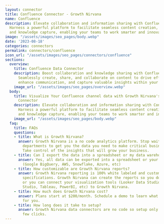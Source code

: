```yaml
---
layout: connector
title: Confluence Connector - Growth Nirvana
name: Confluence
description: Elevate collaboration and information sharing with Confluence integration.
  Harness a powerful platform to facilitate seamless content creation, collaboration,
  and knowledge capture, enabling your teams to work smarter and innovate together.
image: "/assets/images/seo_pages/body.webp"
date: '2023-08-18'
categories: connectors
permalink: connectors/confluence
icon_url: "/assets/images/seo_pages/connectors/confluence"
sections:
  overview:
    title: Confluence Data Connector
    description: Boost collaboration and knowledge sharing with Confluence integration.
      Seamlessly create, share, and collaborate on content to drive efficient teamwork,
      enhance communication, and capture valuable insights within your organization.
    image_url: "/assets/images/seo_pages/overview.webp"
  body:
    title: Visualize Your Confluence channel data with Growth Nirvana's Confluence
      Connector
    description: Elevate collaboration and information sharing with Confluence integration.
      Harness a powerful platform to facilitate seamless content creation, collaboration,
      and knowledge capture, enabling your teams to work smarter and innovate together.
    image_url: "/assets/images/seo_pages/body.webp"
  faq:
    title: FAQs
    questions:
    - title: What is Growth Nirvana?
      answer: Growth Nirvana is a no code analytics platform. Stop waiting for other
        departments to get you the data you need to make critical business decisions.
        Take control of the insights that will grow your business.
    - title: Can I export the data into a spreadsheet or my data warehouse?
      answer: Yes, all data can be exported into a spreadsheet or your data warehouse
        (Google BigQuery, AWS, Snowflake, Azure, etc)
    - title: How customizable are Growth Nirvana reports?
      answer: Growth Nirvana reporting is 100% white labeled and customized to your
        specifications. Growth Nirvana can create the reports so you don’t have to
        or you can connect your visualization tools (Looker Data Studio/Google Data
        Studio, Tableau, PowerBI, etc) to Growth Nirvana.
    - title: How much does Growth Nirvana cost?
      answer: Plans start at $200/month. Schedule a demo to learn what plan is best
        for you.
    - title: How long does it take to setup?
      answer: Growth Nirvana data connectors are no code so setup only requires a
        few clicks.
---
```


